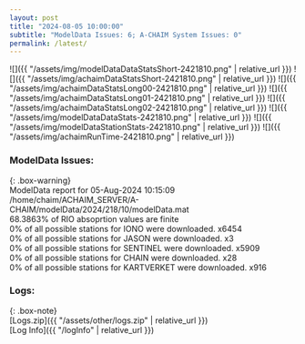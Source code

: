 ```yaml
---
layout: post
title: "2024-08-05 10:00:00"
subtitle: "ModelData Issues: 6; A-CHAIM System Issues: 0"
permalink: /latest/
---
```


![]({{ "/assets/img/modelDataDataStatsShort-2421810.png" | relative_url }})
![]({{ "/assets/img/achaimDataStatsShort-2421810.png" | relative_url }})
![]({{ "/assets/img/achaimDataStatsLong00-2421810.png" | relative_url }})
![]({{ "/assets/img/achaimDataStatsLong01-2421810.png" | relative_url }})
![]({{ "/assets/img/achaimDataStatsLong02-2421810.png" | relative_url }})
![]({{ "/assets/img/modelDataDataStats-2421810.png" | relative_url }})
![]({{ "/assets/img/modelDataStationStats-2421810.png" | relative_url }})
![]({{ "/assets/img/achaimRunTime-2421810.png" | relative_url }})


### ModelData Issues:  
  
{: .box-warning}  
 ModelData report for 05-Aug-2024 10:15:09   
 /home/chaim/ACHAIM_SERVER/A-CHAIM/modelData/2024/218/10/modelData.mat   
 68.3863% of RIO absoprtion values are finite   
 0% of all possible stations for IONO were downloaded. x6454   
 0% of all possible stations for JASON were downloaded. x3   
 0% of all possible stations for SENTINEL were downloaded. x5909   
 0% of all possible stations for CHAIN were downloaded. x28   
 0% of all possible stations for KARTVERKET were downloaded. x916   
  


### Logs:  
  
{: .box-note}  
[Logs.zip]({{ "/assets/other/logs.zip" | relative_url }})  
[Log Info]({{ "/logInfo" | relative_url }})  
